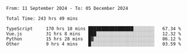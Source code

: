 <!--START_SECTION:waka-->

```abap
From: 11 September 2024 - To: 05 December 2024

Total Time: 243 hrs 49 mins

TypeScript     170 hrs 18 mins █████████████████░░░░░░░░   67.34 %
Vue.js         31 hrs 8 mins   ███░░░░░░░░░░░░░░░░░░░░░░   12.32 %
Python         15 hrs 28 mins  █▓░░░░░░░░░░░░░░░░░░░░░░░   06.12 %
Other          9 hrs 4 mins    █░░░░░░░░░░░░░░░░░░░░░░░░   03.59 %
```

<!--END_SECTION:waka-->
